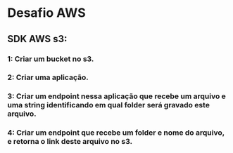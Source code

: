 # Desafio AWS

## SDK AWS s3: 
### 1: Criar um bucket no s3.
### 2: Criar uma aplicação.
### 3: Criar um endpoint nessa aplicação que recebe um arquivo e uma string identificando em qual folder será gravado este arquivo.
### 4: Criar um endpoint que recebe um folder e nome do arquivo, e retorna o link deste arquivo no s3.
